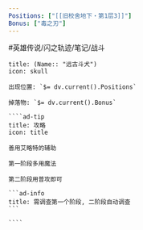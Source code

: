```yaml
---
Positions: ["[[旧校舍地下・第1层3]]"]
Bonus: ["毒之刃"]
---
```

#英雄传说/闪之轨迹/笔记/战斗
`````ad-danger
title: (Name:: "远古斗犬")
icon: skull

出现位置: `$= dv.current().Positions`

掉落物: `$= dv.current().Bonus`

````ad-tip
title: 攻略
icon: title

善用艾略特的辅助

第一阶段多用魔法

第二阶段用普攻即可

```ad-info
title: 需调查第一个阶段, 二阶段自动调查
```

````

`````
